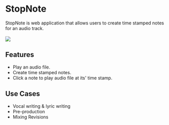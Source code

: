 <h1>StopNote</h1>
StopNote is web application that allows users to create time stamped notes for an audio track.
<br>
<br>
<img src="https://media.giphy.com/media/4No2qHJv7yX704IBxq/giphy.gif">

<h2>Features</h2>

* Play an audio file.
* Create time stamped notes.
* Click a note to play audio file at its' time stamp.

<h2>Use Cases</h2>

* Vocal writing & lyric writing
* Pre-production
* Mixing Revisions
